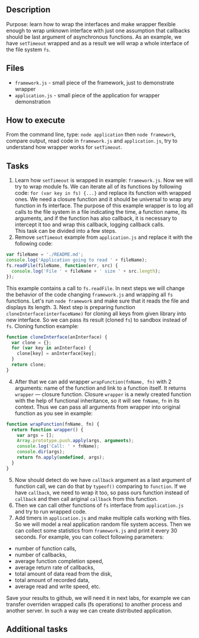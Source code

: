 ## Description

Purpose: learn how to wrap the interfaces and make wrapper flexible enough to
wrap unknown interface with just one assumption that callbacks should be last
argument of asynchronous functions. As an example, we have `setTimeout` wrapped
and as a result we will wrap a whole interface of the file system `fs`.

## Files

* `framework.js` - small piece of the framework, just to demonstrate wrapper
* `application.js` - small piece of the application for wrapper demonstration

## How to execute

From the command line, type: `node application` then `node framework`, compare
output, read code in `framework.js` and `application.js`, try to understand
how wrapper works for `setTimeout`.

## Tasks

1. Learn how `setTimeout` is wrapped in example: `framework.js`. Now we will
try to wrap module fs. We can iterate all of its functions by following code:
`for (var key in fs) {...}` and replace its function with wrapped ones. We need
a closure function and it should be universal to wrap any function in fs
interface. The purpose of this example wrapper is to log all calls to the file
system in a file indicating the time, a function name, its arguments, and if
the function has also callback, it is necessary to intercept it too and wrap
this callback, logging callback calls.  
This task can be divided into a few steps.
2. Remove `setTimeout` example from `application.js` and replace it with the
following code:

  ```JavaScript
  var fileName = './README.md';
  console.log('Application going to read ' + fileName);
  fs.readFile(fileName, function(err, src) {
    console.log('File ' + fileName + ' size ' + src.length);
  });
  ```
This example contains a call to `fs.readFile`. In next steps we will change the
behavior of the code changing `framework.js` and wrapping all `fs` functions.
Let's run `node framework` and make sure that it reads the file and displays its
length.
3. Next step is preparing function `cloneInterface(interfaceName)` for cloning
all keys from given library into new interface. So we can pass its result
(cloned `fs`) to sandbox instead of `fs`. Cloning function example:

  ```JavaScript
  function cloneInterface(anInterface) {
    var clone = {};
    for (var key in anInterface) {
      clone[key] = anInterface[key];
    }
    return clone;
  }
  ```
4. After that we can add wrapper `wrapFunction(fnName, fn)` with 2 arguments:
name of the function and link to a function itself. It returns `wrapper` —
closure function. Closure `wrapper` is a newly created function with the help
of functional inheritance, so it will see `fnName`, `fn` in its context. Thus
we can pass all arguments from wrapper into original function as you see in
example:

  ```JavaScript
  function wrapFunction(fnName, fn) {
    return function wrapper() {
      var args = [];
      Array.prototype.push.apply(args, arguments);
      console.log('Call: ' + fnName);
      console.dir(args);
      return fn.apply(undefined, args);
    }
  }
  ```

5. Now should detect do we have `callback` argument as a last argument of
function call, we can do that by `typeof()` comparing to `function`. If we have
`callback`, we need to wrap it too, so pass ours function instead of `callback`
and then call ariginal `callback` from this function.
6. Then we can call other functions of `fs` interface from `application.js` and
try to run wrapped code.
7. Add timers in `application.js` and make multiple calls working with files. So
we will model a real application random file system access. Then we can collect
some statistics from `framework.js` and print it every 30 seconds. For example,
you can collect following parameters:
  - number of function calls,
  - number of callbacks,
  - average function completion speed,
  - average return rate of callbacks,
  - total amount of data read from the disk,
  - total amount of recorded data,
  - average read and write speed,
  etc.

Save your results to github, we will need it in next labs, for example we can
transfer overriden wrapped calls (fs operations) to another process and another
server. In such a way we can create distributed application.

## Additional tasks
